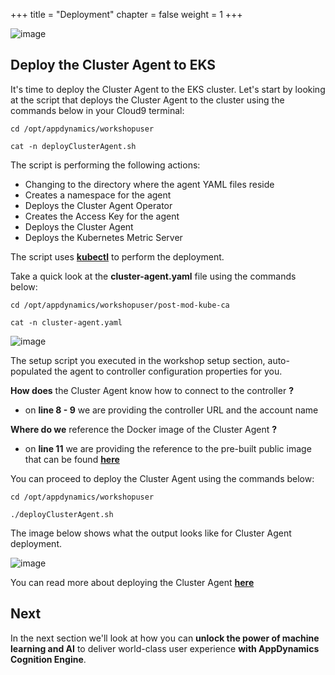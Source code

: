 +++
title = "Deployment"
chapter = false
weight = 1
+++

![image](/images/operate/ad_team_cloudops.png)


## Deploy the Cluster Agent to EKS

It's time to deploy the Cluster Agent to the EKS cluster.  Let's start by looking at the script that deploys the Cluster Agent to the cluster using the commands below in your Cloud9 terminal:

```
cd /opt/appdynamics/workshopuser

cat -n deployClusterAgent.sh
```

The script is performing the following actions:
 - Changing to the directory where the agent YAML files reside
 - Creates a namespace for the agent
 - Deploys the Cluster Agent Operator
 - Creates the Access Key for the agent
 - Deploys the Cluster Agent
 - Deploys the Kubernetes Metric Server

The script uses <a href="https://kubernetes.io/docs/reference/kubectl/overview/" target="_blank">**kubectl**</a> to perform the deployment.

Take a quick look at the **cluster-agent.yaml** file using the commands below:

```
cd /opt/appdynamics/workshopuser/post-mod-kube-ca

cat -n cluster-agent.yaml
```

![image](/images/operate/kube-config-01.png)

The setup script you executed in the workshop setup section, auto-populated the agent to controller configuration properties for you.

**How does** the Cluster Agent know how to connect to the controller **?**
 - on **line 8 - 9** we are providing the controller URL and the account name

**Where do we** reference the Docker image of the Cluster Agent **?**
 - on **line 11** we are providing the reference to the pre-built public image that can be found <a href="https://hub.docker.com/r/appdynamics/cluster-agent/tags?page=1&ordering=last_updated" target="_blank">**here**</a>


You can proceed to deploy the Cluster Agent using the commands below:

```
cd /opt/appdynamics/workshopuser

./deployClusterAgent.sh
```

The image below shows what the output looks like for Cluster Agent deployment.

![image](/images/operate/kube-deploy-01.png)


You can read more about deploying the Cluster Agent <a href="https://docs.appdynamics.com/latest/en/infrastructure-visibility/monitor-kubernetes-with-the-cluster-agent/install-the-cluster-agent" target="_blank">**here**</a>


## Next <i class='fas fa-cog fa-spin'></i>

In the next section we'll look at how you can **unlock the power of machine learning and AI** to deliver world-class user experience **with AppDynamics Cognition Engine**.



<!---
{{% notice warning %}}
The Cloud9 workspace should be built by an IAM user with Administrator privileges,
not the root account user. Please ensure you are logged in as an IAM user, not the root
account user.
{{% /notice %}}
-->

<!---
{{% notice info %}}
This workshop was designed to run in the **Oregon (us-west-2)** region. **Please don't
run in any other region.** Future versions of this workshop will expand region availability,
and this message will be removed.
{{% /notice %}}
-->

<!---
{{% notice tip %}}
Ad blockers, javascript disablers, and tracking blockers should be disabled for
the cloud9 domain, or connecting to the workspace might be impacted.
Cloud9 requires third-party-cookies. You can whitelist the [specific domains]( https://docs.aws.amazon.com/cloud9/latest/user-guide/troubleshooting.html#troubleshooting-env-loading).
{{% /notice %}}
-->



